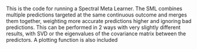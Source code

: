 This is the code for running a Spectral Meta Learner. The SML combines multiple predictions targeted at the same continuous outcome and merges them together, weighting more accurate predictions higher and ignoring bad predictions. This can be performed in 2 ways with very slightly different results, with SVD or the eigenvalues of the covariance matrix between the predictors. A plotting function is also included
